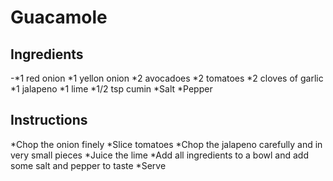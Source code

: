 # Guacamole
## Ingredients
-*1 red onion
*1 yellon onion
*2 avocadoes
*2 tomatoes
*2 cloves of garlic
*1 jalapeno
*1 lime
*1/2 tsp cumin
*Salt
*Pepper

## Instructions
*Chop the onion finely
*Slice tomatoes
*Chop the jalapeno carefully and in very small pieces
*Juice the lime
*Add all ingredients to a bowl and add some salt and pepper to taste
*Serve 

